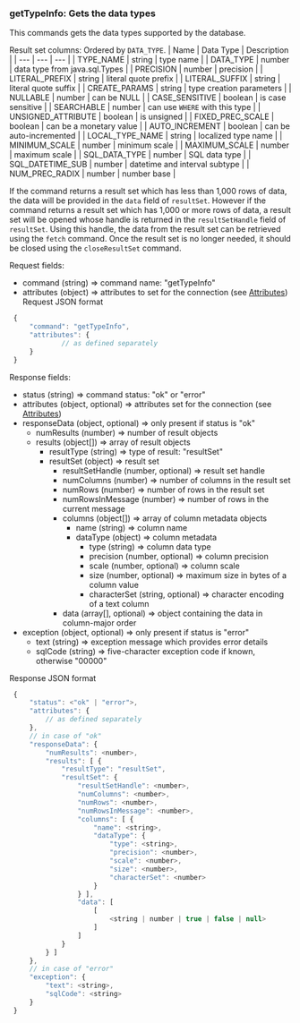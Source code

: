 ### getTypeInfo: Gets the data types

This commands gets the data types supported by the database.

Result set columns: Ordered by `DATA_TYPE`.
| Name | Data Type | Description |
| --- | --- | --- |
| TYPE_NAME | string | type name |
| DATA_TYPE | number | data type from java.sql.Types |
| PRECISION | number | precision |
| LITERAL_PREFIX | string | literal quote prefix |
| LITERAL_SUFFIX | string | literal quote suffix |
| CREATE_PARAMS | string | type creation parameters |
| NULLABLE | number | can be NULL |
| CASE_SENSITIVE | boolean | is case sensitive |
| SEARCHABLE | number | can use `WHERE` with this type |
| UNSIGNED_ATTRIBUTE | boolean | is unsigned |
| FIXED_PREC_SCALE | boolean | can be a monetary value |
| AUTO_INCREMENT | boolean | can be auto-incremented |
| LOCAL_TYPE_NAME | string | localized type name |
| MINIMUM_SCALE | number | minimum scale |
| MAXIMUM_SCALE | number | maximum scale |
| SQL_DATA_TYPE | number | SQL data type |
| SQL_DATETIME_SUB | number | datetime and interval subtype |
| NUM_PREC_RADIX | number | number base |

If the command returns a result set which has less than 1,000 rows of data, the data will be provided in the `data` field of `resultSet`. However if the command returns a result set which has 1,000 or more rows of data, a result set will be opened whose handle is returned in the `resultSetHandle` field of `resultSet`. Using this handle, the data from the result set can be retrieved using the `fetch` command. Once the result set is no longer needed, it should be closed using the `closeResultSet` command.

Request fields:
  * command (string) => command name: "getTypeInfo"
  * attributes (object) => attributes to set for the connection (see [Attributes](../WebsocketAPIV2.md#attributes-session-and-database-properties))
Request JSON format
```javascript
 {
     "command": "getTypeInfo",
     "attributes": {
             // as defined separately
     }
 }
```

Response fields:
  * status (string) => command status: "ok" or "error"
  * attributes (object, optional) => attributes set for the connection (see [Attributes](../WebsocketAPIV2.md#attributes-session-and-database-properties))
  * responseData (object, optional) => only present if status is "ok"
    * numResults (number) => number of result objects
    * results (object[]) => array of result objects
      * resultType (string) => type of result: "resultSet"
      * resultSet (object) => result set
        * resultSetHandle (number, optional) => result set handle
        * numColumns (number) => number of columns in the result set
        * numRows (number) => number of rows in the result set
        * numRowsInMessage (number) => number of rows in the current message
        * columns (object[]) => array of column metadata objects
          * name (string) => column name
          * dataType (object) => column metadata
            * type (string) => column data type
            * precision (number, optional) => column precision
            * scale (number, optional) => column scale
            * size (number, optional) => maximum size in bytes of a column value
            * characterSet (string, optional) => character encoding of a text column
        * data (array[], optional) => object containing the data in column-major order
  * exception (object, optional) =>  only present if status is "error"
    * text (string) => exception message which provides error details
    * sqlCode (string) => five-character exception code if known, otherwise "00000"

Response JSON format
```javascript
 {
     "status": <"ok" | "error">,
     "attributes": {
         // as defined separately
     },
     // in case of "ok"
     "responseData": {
         "numResults": <number>,
         "results": [ {
             "resultType": "resultSet",
             "resultSet": {
                 "resultSetHandle": <number>,
                 "numColumns": <number>,
                 "numRows": <number>,
                 "numRowsInMessage": <number>,
                 "columns": [ {
                     "name": <string>,
                     "dataType": {
                         "type": <string>,
                         "precision": <number>,
                         "scale": <number>,
                         "size": <number>,
                         "characterSet": <number>
                     }
                 } ],
                 "data": [
                     [
                         <string | number | true | false | null>
                     ]
                 ]
             }
         } ]
     },
     // in case of "error"
     "exception": {
         "text": <string>,
         "sqlCode": <string>
     }
 }
```
